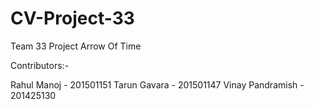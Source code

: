# CV-Project-33
Team 33 
Project Arrow Of Time

Contributors:-

  Rahul Manoj - 201501151
  Tarun Gavara - 201501147
  Vinay Pandramish - 201425130
  


